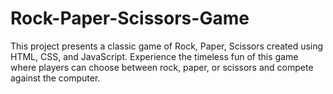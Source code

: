 # Rock-Paper-Scissors-Game
This project presents a classic game of Rock, Paper, Scissors created using HTML, CSS, and JavaScript. Experience the timeless fun of this game where players can choose between rock, paper, or scissors and compete against the computer.
